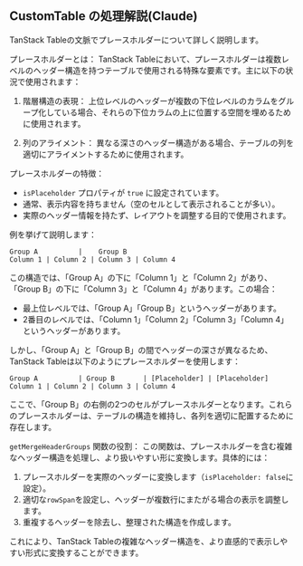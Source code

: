 ## CustomTable の処理解説(Claude)

TanStack Tableの文脈でプレースホルダーについて詳しく説明します。

プレースホルダーとは：
TanStack Tableにおいて、プレースホルダーは複数レベルのヘッダー構造を持つテーブルで使用される特殊な要素です。主に以下の状況で使用されます：

1. 階層構造の表現：
   上位レベルのヘッダーが複数の下位レベルのカラムをグループ化している場合、それらの下位カラムの上に位置する空間を埋めるために使用されます。

2. 列のアライメント：
   異なる深さのヘッダー構造がある場合、テーブルの列を適切にアライメントするために使用されます。

プレースホルダーの特徴：
- `isPlaceholder` プロパティが `true` に設定されています。
- 通常、表示内容を持ちません（空のセルとして表示されることが多い）。
- 実際のヘッダー情報を持たず、レイアウトを調整する目的で使用されます。

例を挙げて説明します：

```
Group A          |    Group B    
Column 1 | Column 2 | Column 3 | Column 4
```

この構造では、「Group A」の下に「Column 1」と「Column 2」があり、「Group B」の下に「Column 3」と「Column 4」があります。この場合：

- 最上位レベルでは、「Group A」「Group B」というヘッダーがあります。
- 2番目のレベルでは、「Column 1」「Column 2」「Column 3」「Column 4」というヘッダーがあります。

しかし、「Group A」と「Group B」の間でヘッダーの深さが異なるため、TanStack Tableは以下のようにプレースホルダーを使用します：

```
Group A          | Group B       | [Placeholder] | [Placeholder]
Column 1 | Column 2 | Column 3 | Column 4
```

ここで、「Group B」の右側の2つのセルがプレースホルダーとなります。これらのプレースホルダーは、テーブルの構造を維持し、各列を適切に配置するために存在します。

`getMergeHeaderGroups` 関数の役割：
この関数は、プレースホルダーを含む複雑なヘッダー構造を処理し、より扱いやすい形に変換します。具体的には：

1. プレースホルダーを実際のヘッダーに変換します（`isPlaceholder: false`に設定）。
2. 適切な`rowSpan`を設定し、ヘッダーが複数行にまたがる場合の表示を調整します。
3. 重複するヘッダーを除去し、整理された構造を作成します。

これにより、TanStack Tableの複雑なヘッダー構造を、より直感的で表示しやすい形式に変換することができます。
